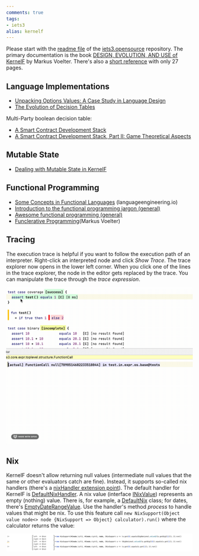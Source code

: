 ```yaml
---
comments: true
tags:
- iets3
alias: kernelf
---
```


Please start with the [readme file](https://github.com/IETS3/iets3.opensource) of the [iets3.opensource](https://github.com/IETS3/iets3.opensource)
repository. The primary documentation is the book [DESIGN, EVOLUTION, AND USE of KernelF](http://voelter.de/data/books/kernelf-designEvoUse.pdf) by Markus Voelter. There's also a [short reference](http://voelter.de/data/pub/kernelf-reference.pdf) with only 27 pages.

## Language Implementations

- [Unpacking Options Values: A Case Study in Language Design](https://languageengineering.io/unpacking-options-values-a-case-study-in-language-design-3f67c0a9696f)
- [The Evolution of Decision Tables](https://markusvoelter.medium.com/the-evolution-of-decision-tables-80ce77bf984c)

Multi-Party boolean decision table:

- [A Smart Contract Development Stack](https://languageengineering.io/a-smart-contract-development-stack-54533a3a503a)
- [A Smart Contract Development Stack, Part II: Game Theoretical Aspects](https://languageengineering.io/a-smart-contract-development-stack-part-ii-game-theoretical-aspects-ca7a9d2e548d)

## Mutable State

- [Dealing with Mutable State in KernelF](https://markusvoelter.medium.com/dealing-with-mutable-state-in-kernelf-e0fdec8a489b)

## Functional Programming

- [Some Concepts in Functional Languages](https://languageengineering.io/some-concepts-in-functional-languages-550c683a0ffa) (languageengineering.io)
- [Introduction to the functional programming jargon (general)](https://github.com/hemanth/functional-programming-jargon)
- [Awesome functional programming (general)](https://github.com/lucasviola/awesome-functional-programming)
- [Funclerative Programming](https://markusvoelter.medium.com/funclerative-programming-968cc53ee580)(Markus Voelter)

## Tracing

The execution trace is helpful if you want to follow the execution path of an interpreter. Right-click an interpreted node and click *Show Trace*. The trace explorer now opens in the lower left corner. When you click one of the lines in the trace explorer, the node in the editor gets replaced by the trace. You can manipulate the trace through the *trace expression*.

![trace tool](../gifs/trace_tool.gif)

## Nix

KernelF doesn't allow returning null values (intermediate null values that the same or other evaluators catch are fine).
Instead, it supports so-called nix handlers (there's a [nixHandler extension point](http://127.0.0.1:63320/node?ref=r%3A6c6155f0-4bbe-4af5-8c26-244d570e21e4%28org.iets3.core.expr.base.plugin%29%2F2417394483934994140)). The default handler for KernelF is [DefaultNixHandler](http://127.0.0.1:63320/node?ref=r%3A6c6155f0-4bbe-4af5-8c26-244d570e21e4%28org.iets3.core.expr.base.plugin%29%2F2417394483935015244).
A nix value (interface [INixValue](http://127.0.0.1:63320/node?ref=r%3A5db517a0-f62d-4841-a421-11bb7269799d%28org.iets3.core.expr.base.shared.runtime%29%2F3889855429449824409)) represents an empty (nothing) value. There is, for example, a [DefaultNix](http://127.0.0.1:63320/node?ref=r%3Aac28053f-2041-47f6-806b-ecfaca05a64a%28org.iets3.core.expr.base.runtime.runtime%29%2F3889855429449859911) class; for dates, there's [EmptyDateRangeValue](http://127.0.0.1:63320/node?ref=r%3Aa9ac3767-b241-4aa4-a973-d04bb5ce184c%28org.iets3.core.expr.datetime.runtime%29%2F5551088970758352208). Use the handler's method *process* to handle values that might be nix. To use this feature call `new NixSupport(Object value node<> node {NixSupport => Object} calculator).run()` where the calculator returns the value:

![examples: nix support](../images/nix_support_examples.png)